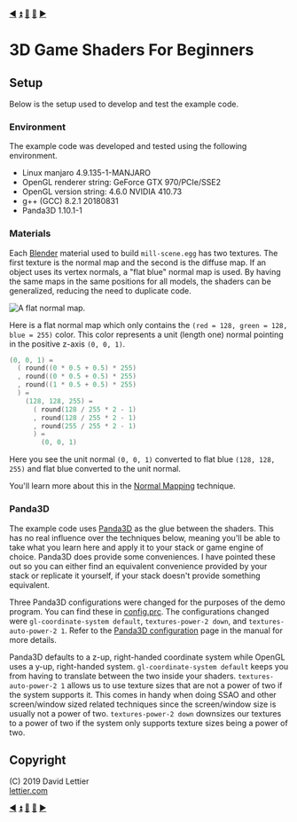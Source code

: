 [:arrow_backward:](gamma-correction.md)
[:arrow_double_up:](../README.md)
[:arrow_up_small:](#)
[:arrow_down_small:](#copyright)
[:arrow_forward:](building-the-demo.md)

# 3D Game Shaders For Beginners

## Setup

Below is the setup used to develop and test the example code.

### Environment

The example code was developed and tested using the following environment.

- Linux manjaro 4.9.135-1-MANJARO
- OpenGL renderer string: GeForce GTX 970/PCIe/SSE2
- OpenGL version string: 4.6.0 NVIDIA 410.73
- g++ (GCC) 8.2.1 20180831
- Panda3D 1.10.1-1

### Materials

Each [Blender](https://blender.org) material used to build `mill-scene.egg` has two textures.
The first texture is the normal map and the second is the diffuse map.
If an object uses its vertex normals, a "flat blue" normal map is used.
By having the same maps in the same positions for all models,
the shaders can be generalized, reducing the need to duplicate code.

![A flat normal map.](https://i.imgur.com/tFmKgoH.png)

Here is a flat normal map which only contains the `(red = 128, green = 128, blue = 255)` color.
This color represents a unit (length one) normal pointing in the positive z-axis `(0, 0, 1)`.

```c
(0, 0, 1) =
  ( round((0 * 0.5 + 0.5) * 255)
  , round((0 * 0.5 + 0.5) * 255)
  , round((1 * 0.5 + 0.5) * 255)
  ) =
    (128, 128, 255) =
      ( round(128 / 255 * 2 - 1)
      , round(128 / 255 * 2 - 1)
      , round(255 / 255 * 2 - 1)
      ) =
        (0, 0, 1)
```

Here you see the unit normal `(0, 0, 1)`
converted to flat blue `(128, 128, 255)`
and flat blue converted to the unit normal.

You'll learn more about this in the [Normal Mapping](normal-mapping.md) technique.

### Panda3D

The example code uses
[Panda3D](https://www.panda3d.org/)
as the glue between the shaders.
This has no real influence over the techniques below,
meaning you'll be able to take what you learn here and apply it to your stack or game engine of choice.
Panda3D does provide some conveniences.
I have pointed these out so you can either find an equivalent convenience provided by your stack or
replicate it yourself, if your stack doesn't provide something equivalent.

Three Panda3D configurations were changed for the purposes of the demo program.
You can find these in [config.prc](../demonstration/config.prc).
The configurations changed were
`gl-coordinate-system default`,
`textures-power-2 down`, and
`textures-auto-power-2 1`.
Refer to the
[Panda3D configuration](http://www.panda3d.org/manual/?title=Configuring_Panda3D)
page in the manual for more details.

Panda3D defaults to a z-up, right-handed coordinate system while OpenGL uses a y-up, right-handed system.
`gl-coordinate-system default` keeps you from having to translate between the two inside your shaders.
`textures-auto-power-2 1` allows us to use texture sizes that are not a power of two if the system supports it.
This comes in handy when doing SSAO and other screen/window sized related techniques since the screen/window size
is usually not a power of two.
`textures-power-2 down` downsizes our textures to a power of two if the system only supports texture sizes being a power of two.

## Copyright

(C) 2019 David Lettier
<br>
[lettier.com](https://www.lettier.com)

[:arrow_backward:](gamma-correction.md)
[:arrow_double_up:](../README.md)
[:arrow_up_small:](#)
[:arrow_down_small:](#copyright)
[:arrow_forward:](building-the-demo.md)
